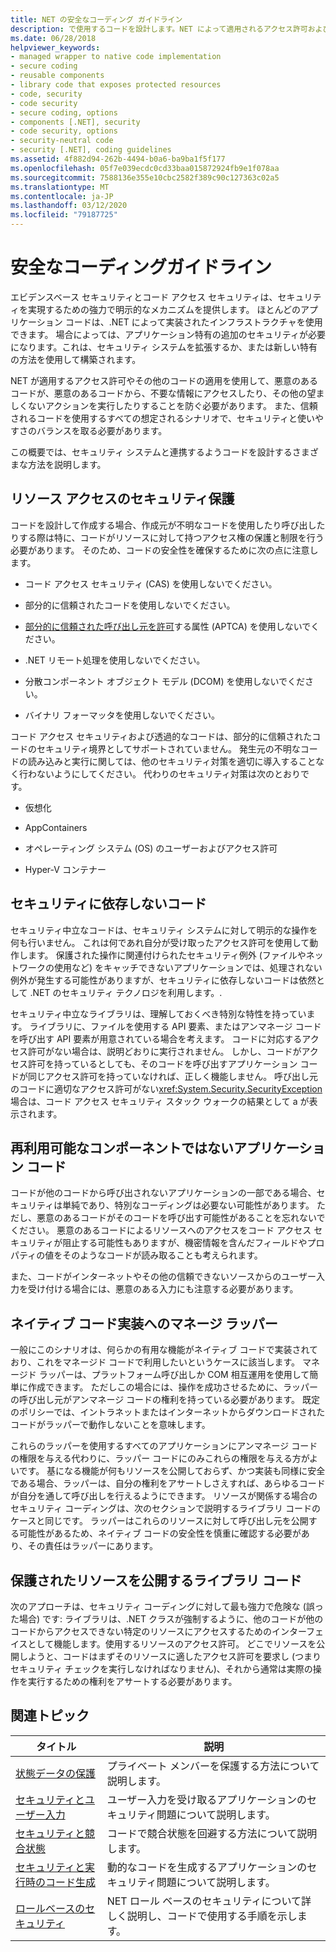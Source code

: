 ```yaml
---
title: NET の安全なコーディング ガイドライン
description: で使用するコードを設計します。NET によって適用されるアクセス許可およびその他の強制により、悪意のあるコードがデータにアクセスしたり、他のアクションを実行したりすることを防止できます。
ms.date: 06/28/2018
helpviewer_keywords:
- managed wrapper to native code implementation
- secure coding
- reusable components
- library code that exposes protected resources
- code, security
- code security
- secure coding, options
- components [.NET], security
- code security, options
- security-neutral code
- security [.NET], coding guidelines
ms.assetid: 4f882d94-262b-4494-b0a6-ba9ba1f5f177
ms.openlocfilehash: 05f7e039ecdc0cd33baa015872924fb9e1f078aa
ms.sourcegitcommit: 7588136e355e10cbc2582f389c90c127363c02a5
ms.translationtype: MT
ms.contentlocale: ja-JP
ms.lasthandoff: 03/12/2020
ms.locfileid: "79187725"
---
```

# <a name="secure-coding-guidelines"></a>安全なコーディングガイドライン

エビデンスベース セキュリティとコード アクセス セキュリティは、セキュリティを実現するための強力で明示的なメカニズムを提供します。 ほとんどのアプリケーション コードは、.NET によって実装されたインフラストラクチャを使用できます。 場合によっては、アプリケーション特有の追加のセキュリティが必要になります。これは、セキュリティ システムを拡張するか、または新しい特有の方法を使用して構築されます。

NET が適用するアクセス許可やその他のコードの適用を使用して、悪意のあるコードが、悪意のあるコードから、不要な情報にアクセスしたり、その他の望ましくないアクションを実行したりすることを防ぐ必要があります。 また、信頼されるコードを使用するすべての想定されるシナリオで、セキュリティと使いやすさのバランスを取る必要があります。

この概要では、セキュリティ システムと連携するようコードを設計するさまざまな方法を説明します。

## <a name="securing-resource-access"></a>リソース アクセスのセキュリティ保護

コードを設計して作成する場合、作成元が不明なコードを使用したり呼び出したりする際は特に、コードがリソースに対して持つアクセス権の保護と制限を行う必要があります。 そのため、コードの安全性を確保するために次の点に注意します。

- コード アクセス セキュリティ (CAS) を使用しないでください。

- 部分的に信頼されたコードを使用しないでください。

- [部分的に信頼された呼び出し元を許可](xref:System.Security.AllowPartiallyTrustedCallersAttribute)する属性 (APTCA) を使用しないでください。

- .NET リモート処理を使用しないでください。

- 分散コンポーネント オブジェクト モデル (DCOM) を使用しないでください。

- バイナリ フォーマッタを使用しないでください。

コード アクセス セキュリティおよび透過的なコードは、部分的に信頼されたコードのセキュリティ境界としてサポートされていません。 発生元の不明なコードの読み込みと実行に関しては、他のセキュリティ対策を適切に導入することなく行わないようにしてください。 代わりのセキュリティ対策は次のとおりです。

- 仮想化

- AppContainers

- オペレーティング システム (OS) のユーザーおよびアクセス許可

- Hyper-V コンテナー

## <a name="security-neutral-code"></a>セキュリティに依存しないコード

セキュリティ中立なコードは、セキュリティ システムに対して明示的な操作を何も行いません。 これは何であれ自分が受け取ったアクセス許可を使用して動作します。 保護された操作に関連付けられたセキュリティ例外 (ファイルやネットワークの使用など) をキャッチできないアプリケーションでは、処理されない例外が発生する可能性がありますが、セキュリティに依存しないコードは依然として .NET のセキュリティ テクノロジを利用します。.

セキュリティ中立なライブラリは、理解しておくべき特別な特性を持っています。 ライブラリに、ファイルを使用する API 要素、またはアンマネージ コードを呼び出す API 要素が用意されている場合を考えます。 コードに対応するアクセス許可がない場合は、説明どおりに実行されません。 しかし、コードがアクセス許可を持っているとしても、そのコードを呼び出すアプリケーション コードが同じアクセス許可を持っていなければ、正しく機能しません。 呼び出し元のコードに適切なアクセス許可がない<xref:System.Security.SecurityException>場合は、コード アクセス セキュリティ スタック ウォークの結果として a が表示されます。

## <a name="application-code-that-isnt-a-reusable-component"></a>再利用可能なコンポーネントではないアプリケーション コード

コードが他のコードから呼び出されないアプリケーションの一部である場合、セキュリティは単純であり、特別なコーディングは必要ない可能性があります。 ただし、悪意のあるコードがそのコードを呼び出す可能性があることを忘れないでください。 悪意のあるコードによるリソースへのアクセスをコード アクセス セキュリティが阻止する可能性もありますが、機密情報を含んだフィールドやプロパティの値をそのようなコードが読み取ることも考えられます。

また、コードがインターネットやその他の信頼できないソースからのユーザー入力を受け付ける場合には、悪意のある入力にも注意する必要があります。

## <a name="managed-wrapper-to-native-code-implementation"></a>ネイティブ コード実装へのマネージ ラッパー

一般にこのシナリオは、何らかの有用な機能がネイティブ コードで実装されており、これをマネージド コードで利用したいというケースに該当します。 マネージド ラッパーは、プラットフォーム呼び出しか COM 相互運用を使用して簡単に作成できます。 ただしこの場合には、操作を成功させるために、ラッパーの呼び出し元がアンマネージ コードの権利を持っている必要があります。 既定のポリシーでは、イントラネットまたはインターネットからダウンロードされたコードがラッパーで動作しないことを意味します。

これらのラッパーを使用するすべてのアプリケーションにアンマネージ コードの権限を与える代わりに、ラッパー コードにのみこれらの権限を与える方がよいです。 基になる機能が何もリソースを公開しておらず、かつ実装も同様に安全である場合、ラッパーは、自分の権利をアサートしさえすれば、あらゆるコードが自分を通して呼び出しを行えるようにできます。 リソースが関係する場合のセキュリティ コーディングは、次のセクションで説明するライブラリ コードのケースと同じです。 ラッパーはこれらのリソースに対して呼び出し元を公開する可能性があるため、ネイティブ コードの安全性を慎重に確認する必要があり、その責任はラッパーにあります。

## <a name="library-code-that-exposes-protected-resources"></a>保護されたリソースを公開するライブラリ コード

次のアプローチは、セキュリティ コーディングに対して最も強力で危険な (誤った場合) です: ライブラリは、.NET クラスが強制するように、他のコードが他のコードからアクセスできない特定のリソースにアクセスするためのインターフェイスとして機能します。使用するリソースのアクセス許可。 どこでリソースを公開しようと、コードはまずそのリソースに適したアクセス許可を要求し (つまりセキュリティ チェックを実行しなければなりません)、それから通常は実際の操作を実行するための権利をアサートする必要があります。

## <a name="related-topics"></a>関連トピック

|タイトル|説明|
|-----------|-----------------|
|[状態データの保護](securing-state-data.md)|プライベート メンバーを保護する方法について説明します。|
|[セキュリティとユーザー入力](security-and-user-input.md)|ユーザー入力を受け取るアプリケーションのセキュリティ問題について説明します。|
|[セキュリティと競合状態](security-and-race-conditions.md)|コードで競合状態を回避する方法について説明します。|
|[セキュリティと実行時のコード生成](security-and-on-the-fly-code-generation.md)|動的なコードを生成するアプリケーションのセキュリティ問題について説明します。|
|[ロールベースのセキュリティ](role-based-security.md)|NET ロール ベースのセキュリティについて詳しく説明し、コードで使用する手順を示します。|
